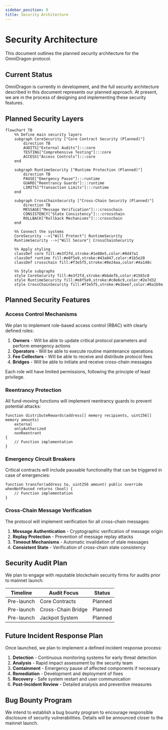 ```yaml
---
sidebar_position: 9
title: Security Architecture
---
```


# Security Architecture

This document outlines the planned security architecture for the OmniDragon protocol.

## Current Status

OmniDragon is currently in development, and the full security architecture described in this document represents our planned approach. At present, we are in the process of designing and implementing these security features.

## Planned Security Layers

```mermaid
flowchart TB
    %% Define main security layers
    subgraph CoreSecurity ["Core Contract Security (Planned)"]
        direction TB
        AUDITS["External Audits"]:::core
        TESTING["Comprehensive Testing"]:::core
        ACCESS["Access Controls"]:::core
    end
    
    subgraph RuntimeSecurity ["Runtime Protection (Planned)"]
        direction TB
        PAUSE["Emergency Pause"]:::runtime
        GUARD["Reentrancy Guards"]:::runtime
        LIMITS["Transaction Limits"]:::runtime
    end
    
    subgraph CrossChainSecurity ["Cross-Chain Security (Planned)"]
        direction TB
        MESSAGE["Message Verification"]:::crosschain
        CONSISTENCY["State Consistency"]:::crosschain
        ROLLBACK["Rollback Mechanisms"]:::crosschain
    end
    
    %% Connect the systems
    CoreSecurity -->|"Will Protect"| RuntimeSecurity
    RuntimeSecurity -->|"Will Secure"| CrossChainSecurity
    
    %% Apply styling
    classDef core fill:#e3f2fd,stroke:#1e88e5,color:#0d47a1
    classDef runtime fill:#e8f5e9,stroke:#43a047,color:#1b5e20
    classDef crosschain fill:#f3e5f5,stroke:#8e24aa,color:#4a148c
    
    %% Style subgraphs
    style CoreSecurity fill:#e3f2fd,stroke:#bbdefb,color:#1565c0
    style RuntimeSecurity fill:#e8f5e9,stroke:#c8e6c9,color:#2e7d32
    style CrossChainSecurity fill:#f3e5f5,stroke:#e1bee7,color:#6a1b9a
```

## Planned Security Features

### Access Control Mechanisms

We plan to implement role-based access control (RBAC) with clearly defined roles:

1. **Owners** - Will be able to update critical protocol parameters and perform emergency actions
2. **Operators** - Will be able to execute routine maintenance operations
3. **Fee Collectors** - Will be able to receive and distribute protocol fees
4. **Bridges** - Will be able to initiate and receive cross-chain messages

Each role will have limited permissions, following the principle of least privilege.

### Reentrancy Protection

All fund-moving functions will implement reentrancy guards to prevent potential attacks:

```solidity
function distributeRewards(address[] memory recipients, uint256[] memory amounts) 
    external 
    onlyAuthorized 
    nonReentrant 
{
    // Function implementation
}
```

### Emergency Circuit Breakers

Critical contracts will include pausable functionality that can be triggered in case of emergencies:

```solidity
function transfer(address to, uint256 amount) public override whenNotPaused returns (bool) {
    // Function implementation
}
```

### Cross-Chain Message Verification

The protocol will implement verification for all cross-chain messages:

1. **Message Authentication** - Cryptographic verification of message origin
2. **Replay Protection** - Prevention of message replay attacks
3. **Timeout Mechanisms** - Automatic invalidation of stale messages
4. **Consistent State** - Verification of cross-chain state consistency

## Security Audit Plan

We plan to engage with reputable blockchain security firms for audits prior to mainnet launch:

| Timeline | Audit Focus | Status |
|----------|-------------|--------|
| Pre-launch | Core Contracts | Planned |
| Pre-launch | Cross-Chain Bridge | Planned |
| Pre-launch | Jackpot System | Planned |

## Future Incident Response Plan

Once launched, we plan to implement a defined incident response process:

1. **Detection** - Continuous monitoring systems for early threat detection
2. **Analysis** - Rapid impact assessment by the security team
3. **Containment** - Emergency pause of affected components if necessary
4. **Remediation** - Development and deployment of fixes
5. **Recovery** - Safe system restart and user communication
6. **Post-Incident Review** - Detailed analysis and preventive measures

## Bug Bounty Program

We intend to establish a bug bounty program to encourage responsible disclosure of security vulnerabilities. Details will be announced closer to the mainnet launch.
